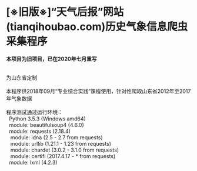 # [※旧版※]“天气后报”网站(tianqihoubao.com)历史气象信息爬虫采集程序
**本项目为旧项目，已在2020年七月重写**

<br>为山东省定制<br><br>本程序供2018年09月“专业综合实践”课程使用，针对性爬取山东省2012年至2017年气象数据<br><br>程序测试通过运行环境：<br>&nbsp; Python 3.5.3 (Windows amd64)<br>&nbsp; module: beautifulsoup4 (4.6.0)<br>&nbsp; module: requests (2.18.4)<br>&nbsp;&nbsp; module: idna (2.5 - 2.7 from requests)<br>&nbsp;&nbsp; module: urllib (1.21.1 - 1.23 from requests)<br>&nbsp;&nbsp; module: chardet (3.0.2 - 3.1.0 from requests)<br>&nbsp;&nbsp; module: certifi (2017.4.17 - * from requests)<br>&nbsp; module: lxml (4.2.3)<br>&nbsp; <br><br></div><!-- jy5ContentSuffix -->
